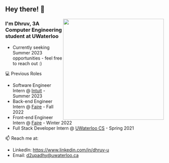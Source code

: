 ## Hey there! :wave:

<img height="320px" width="320px" align="right" src="https://raw.githubusercontent.com/dhruvupadhyay88/dhruvupadhyay88/main/cat.gif" />

### I'm Dhruv, 3A Computer Engineering student at UWaterloo

- Currently seeking Summer 2023 opportunities - feel free to reach out :)

💻 Previous Roles
- Software Engineer Intern @ [Intuit](https://www.intuit.com/ca/) - Summer 2023
- Back-end Engineer Intern @ [Faire](https://www.faire.com/) - Fall 2022
- Front-end Engineer Intern @ [Faire](https://www.faire.com/) - Winter 2022
- Full Stack Developer Intern @ [UWaterloo CS](https://cs.uwaterloo.ca) - Spring 2021

📫 Reach me at:
- LinkedIn: https://www.linkedin.com/in/dhruv-u
- Email: d2upadhy@uwaterloo.ca
